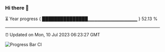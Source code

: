 ### Hi there 👋

⏳ Year progress { ███████████████▁▁▁▁▁▁▁▁▁▁▁▁▁▁▁ } 52.13 %

---

⏰ Updated on Mon, 10 Jul 2023 06:23:27 GMT

![Progress Bar CI](https://github.com/liununu/liununu/workflows/Progress%20Bar%20CI/badge.svg)
